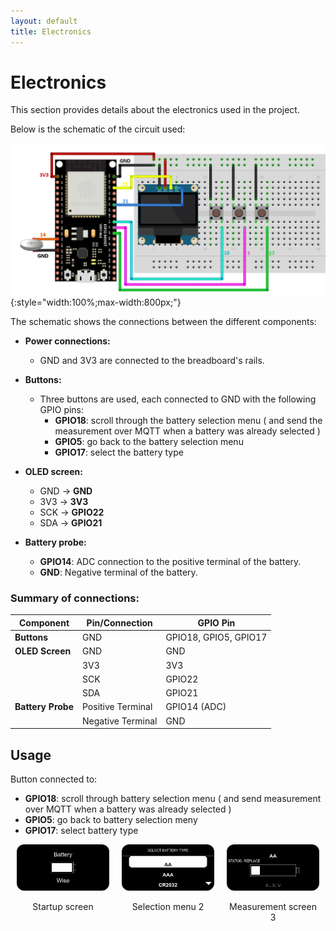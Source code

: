 ```yaml
---
layout: default
title: Electronics
---
```


# Electronics

This section provides details about the electronics used in the project.

Below is the schematic of the circuit used:

![Fritzing Schematic](images/circuit.png){:style="width:100%;max-width:800px;"}

The schematic shows the connections between the different components:

- **Power connections:**
  - GND and 3V3 are connected to the breadboard's rails.

- **Buttons:**
  - Three buttons are used, each connected to GND with the following GPIO pins:
    - **GPIO18**: scroll through the battery selection menu ( and send the measurement over MQTT when a battery was already selected )
    - **GPIO5**: go back to the battery selection menu
    - **GPIO17**: select the battery type

- **OLED screen:**
  - GND → **GND**
  - 3V3 → **3V3**
  - SCK → **GPIO22**
  - SDA → **GPIO21**

- **Battery probe:**
  - **GPIO14**: ADC connection to the positive terminal of the battery.
  - **GND**: Negative terminal of the battery.

### Summary of connections:

| Component           | Pin/Connection        | GPIO Pin         |
|---------------------|-----------------------|------------------|
| **Buttons**         | GND                   | GPIO18, GPIO5, GPIO17 |
| **OLED Screen**     | GND                   | GND              |
|                     | 3V3                   | 3V3              |
|                     | SCK                   | GPIO22           |
|                     | SDA                   | GPIO21           |
| **Battery Probe**   | Positive Terminal     | GPIO14 (ADC)     |
|                     | Negative Terminal     | GND              |

## Usage
Button connected to:
- **GPIO18**: scroll through battery selection menu ( and send measurement over MQTT when a battery was already selected )
- **GPIO5**: go back to battery selection meny
- **GPIO17**: select battery type

<style>
  .lightbox {
    display: none;
    position: fixed;
    z-index: 999;
    left: 0;
    top: 0;
    width: 100%;
    height: 100%;
    background-color: rgba(0,0,0,0.85);
    justify-content: center;
    align-items: center;
  }

  .lightbox:target {
    display: flex;
  }

  .lightbox a {
    display: flex;
    justify-content: center;
    align-items: center;
    width: 100%;
    height: 100%;
    text-decoration: none;
  }

  .lightbox-content {
    max-width: 90%;
    max-height: 90%;
    border-radius: 12px;
    box-shadow: 0 0 20px rgba(255,255,255,0.2);
  }

  .thumb {
    width: 100%;
    border-radius: 12px;
    cursor: pointer;
  }
</style>

<div style="display: flex; justify-content: space-between; text-align: center;">
  <div style="flex: 1; margin: 0 10px;">
    <a href="#img1">
      <img src="images/startup.png" alt="Afbeelding 1" class="thumb">
    </a>
    <p>Startup screen</p>
  </div>
  <div style="flex: 1; margin: 0 10px;">
    <a href="#img2">
      <img src="images/menu.png" alt="Afbeelding 2" class="thumb">
    </a>
    <p>Selection menu 2</p>
  </div>
  <div style="flex: 1; margin: 0 10px;">
    <a href="#img3">
      <img src="images/measurement.png" alt="Afbeelding 3" class="thumb">
    </a>
    <p>Measurement screen 3</p>
  </div>
</div>

<!-- Lightboxes -->
<div id="img1" class="lightbox">
  <a href="#">
    <img class="lightbox-content" src="images/startup.png" alt="Startup screen">
  </a>
</div>

<div id="img2" class="lightbox">
  <a href="#">
    <img class="lightbox-content" src="images/menu.png" alt="Menu screen">
  </a>
</div>

<div id="img3" class="lightbox">
  <a href="#">
    <img class="lightbox-content" src="images/measurement.png" alt="Measurement screen">
  </a>
</div>


